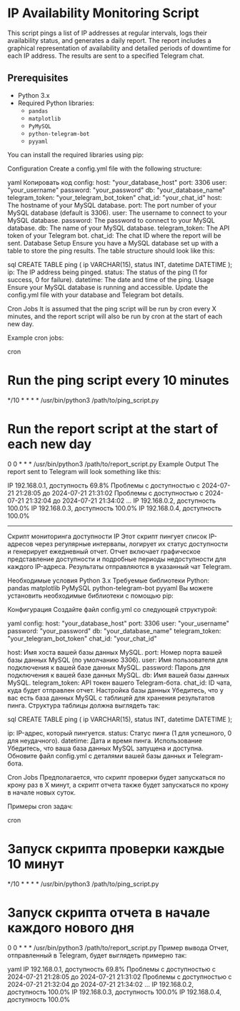 
# IP Availability Monitoring Script

This script pings a list of IP addresses at regular intervals, logs their availability status, and generates a daily report. The report includes a graphical representation of availability and detailed periods of downtime for each IP address. The results are sent to a specified Telegram chat.

## Prerequisites

- Python 3.x
- Required Python libraries:
  - `pandas`
  - `matplotlib`
  - `PyMySQL`
  - `python-telegram-bot`
  - `pyyaml`

You can install the required libraries using pip:


Configuration
Create a config.yml file with the following structure:

yaml
Копировать код
config:
  host: "your_database_host"
  port: 3306
  user: "your_username"
  password: "your_password"
  db: "your_database_name"
  telegram_token: "your_telegram_bot_token"
  chat_id: "your_chat_id"
host: The hostname of your MySQL database.
port: The port number of your MySQL database (default is 3306).
user: The username to connect to your MySQL database.
password: The password to connect to your MySQL database.
db: The name of your MySQL database.
telegram_token: The API token of your Telegram bot.
chat_id: The chat ID where the report will be sent.
Database Setup
Ensure you have a MySQL database set up with a table to store the ping results. The table structure should look like this:

sql
CREATE TABLE ping (
    ip VARCHAR(15),
    status INT,
    datetime DATETIME
);
ip: The IP address being pinged.
status: The status of the ping (1 for success, 0 for failure).
datetime: The date and time of the ping.
Usage
Ensure your MySQL database is running and accessible.
Update the config.yml file with your database and Telegram bot details.

Cron Jobs
It is assumed that the ping script will be run by cron every X minutes, and the report script will also be run by cron at the start of each new day.

Example cron jobs:

cron
# Run the ping script every 10 minutes
*/10 * * * * /usr/bin/python3 /path/to/ping_script.py

# Run the report script at the start of each new day
0 0 * * * /usr/bin/python3 /path/to/report_script.py
Example Output
The report sent to Telegram will look something like this:

IP 192.168.0.1, доступность 69.8%
Проблемы с доступностью с 2024-07-21 21:28:05 до 2024-07-21 21:31:02
Проблемы с доступностью с 2024-07-21 21:32:04 до 2024-07-21 21:34:02
...
IP 192.168.0.2, доступность 100.0%
IP 192.168.0.3, доступность 100.0%
IP 192.168.0.4, доступность 100.0%
________________________________________________________________
Скрипт мониторинга доступности IP
Этот скрипт пингует список IP-адресов через регулярные интервалы, логирует их статус доступности и генерирует ежедневный отчет. Отчет включает графическое представление доступности и подробные периоды недоступности для каждого IP-адреса. Результаты отправляются в указанный чат Telegram.

Необходимые условия
Python 3.x
Требуемые библиотеки Python:
pandas
matplotlib
PyMySQL
python-telegram-bot
pyyaml
Вы можете установить необходимые библиотеки с помощью pip:

Конфигурация
Создайте файл config.yml со следующей структурой:

yaml
config:
  host: "your_database_host"
  port: 3306
  user: "your_username"
  password: "your_password"
  db: "your_database_name"
  telegram_token: "your_telegram_bot_token"
  chat_id: "your_chat_id"

host: Имя хоста вашей базы данных MySQL.
port: Номер порта вашей базы данных MySQL (по умолчанию 3306).
user: Имя пользователя для подключения к вашей базе данных MySQL.
password: Пароль для подключения к вашей базе данных MySQL.
db: Имя вашей базы данных MySQL.
telegram_token: API токен вашего Telegram-бота.
chat_id: ID чата, куда будет отправлен отчет.
Настройка базы данных
Убедитесь, что у вас есть база данных MySQL с таблицей для хранения результатов пинга. Структура таблицы должна выглядеть так:

sql
CREATE TABLE ping (
    ip VARCHAR(15),
    status INT,
    datetime DATETIME
);

ip: IP-адрес, который пингуется.
status: Статус пинга (1 для успешного, 0 для неудачного).
datetime: Дата и время пинга.
Использование
Убедитесь, что ваша база данных MySQL запущена и доступна.
Обновите файл config.yml с деталями вашей базы данных и Telegram-бота.

Cron Jobs
Предполагается, что скрипт проверки будет запускаться по крону раз в X минут, а скрипт отчета также будет запускаться по крону в начале новых суток.

Примеры cron задач:

cron
# Запуск скрипта проверки каждые 10 минут
*/10 * * * * /usr/bin/python3 /path/to/ping_script.py

# Запуск скрипта отчета в начале каждого нового дня
0 0 * * * /usr/bin/python3 /path/to/report_script.py
Пример вывода
Отчет, отправленный в Telegram, будет выглядеть примерно так:

yaml
IP 192.168.0.1, доступность 69.8%
Проблемы с доступностью с 2024-07-21 21:28:05 до 2024-07-21 21:31:02
Проблемы с доступностью с 2024-07-21 21:32:04 до 2024-07-21 21:34:02
...
IP 192.168.0.2, доступность 100.0%
IP 192.168.0.3, доступность 100.0%
IP 192.168.0.4, доступность 100.0%